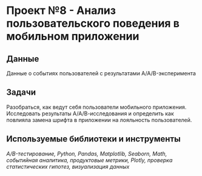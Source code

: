 # Проект №8 - Анализ пользовательского поведения в мобильном приложении


## Данные

Данные о событиях пользователей с результатами A/A/B-эксперимента

## Задачи

Разобраться, как ведут себя пользователи мобильного приложения. Исследовать результаты А/А/В-исследования и определить как повлияла замена шрифта в приложении на лояльность пользователей.

## Используемые библиотеки и инструменты
*A/B-тестирование, Python, Pandas, Matplotlib, Seaborn, Math, событийная аналитика, продуктовые метрики, Plotly, проверка статистических гипотез, визуализация данных*
